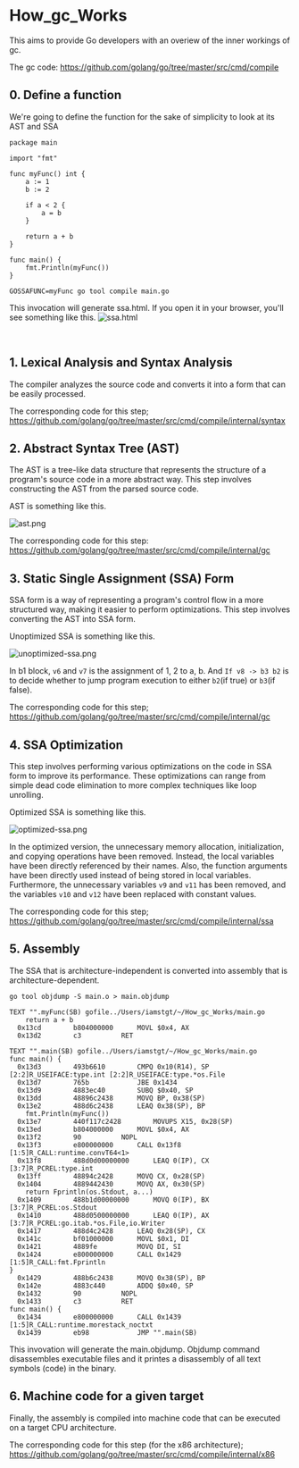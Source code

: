# How_gc_Works
This aims to provide Go developers with an overiew of the inner workings of gc. 

The gc code: https://github.com/golang/go/tree/master/src/cmd/compile

## 0. Define a function
We're going to define the function for the sake of simplicity to look at its AST and SSA

```
package main

import "fmt"

func myFunc() int {
	a := 1
	b := 2

	if a < 2 {
		a = b
	}

	return a + b
}

func main() {
	fmt.Println(myFunc())
}
```

```
GOSSAFUNC=myFunc go tool compile main.go
```

This invocation will generate ssa.html. If you open it in your browser, you'll see something like this.
![ssa.html](ssa-html.png "ssa.html")

<br>


## 1. Lexical Analysis and Syntax Analysis
The compiler analyzes the source code and converts it into a form that can be easily processed.

The corresponding code for this step; https://github.com/golang/go/tree/master/src/cmd/compile/internal/syntax

## 2. Abstract Syntax Tree (AST)
The AST is a tree-like data structure that represents the structure of a program's source code in a more abstract way. This step involves constructing the AST from the parsed source code.

AST is something like this.

![ast.png](ast.png "ast.png")

The corresponding code for this step: https://github.com/golang/go/tree/master/src/cmd/compile/internal/gc
## 3. Static Single Assignment (SSA) Form
SSA form is a way of representing a program's control flow in a more structured way, making it easier to perform optimizations. This step involves converting the AST into SSA form. 

Unoptimized SSA is something like this.

![unoptimized-ssa.png](unoptimized-ssa.png "unoptimized-ssa.png")

In b1 block, `v6` and `v7` is the assignment of 1, 2 to a, b. And `If v8 -> b3 b2` is to decide whether to jump program execution to either `b2`(if true) or `b3`(if false).

The corresponding code for this step; https://github.com/golang/go/tree/master/src/cmd/compile/internal/gc
## 4. SSA Optimization
This step involves performing various optimizations on the code in SSA form to improve its performance. These optimizations can range from simple dead code elimination to more complex techniques like loop unrolling.

Optimized SSA is something like this.

![optimized-ssa.png](optimized-ssa.png "optimized-ssa.png")

In the optimized version, the unnecessary memory allocation, initialization, and copying operations have been removed. Instead, the local variables have been directly referenced by their names. Also, the function arguments have been directly used instead of being stored in local variables. Furthermore, the unnecessary variables `v9` and `v11` has been removed, and the variables `v10` and `v12` have been replaced with constant values.

The corresponding code for this step; https://github.com/golang/go/tree/master/src/cmd/compile/internal/ssa
## 5. Assembly
The SSA that is architecture-independent is converted into assembly that is architecture-dependent.

```
go tool objdump -S main.o > main.objdump
```
```
TEXT "".myFunc(SB) gofile../Users/iamstgt/~/How_gc_Works/main.go
	return a + b
  0x13cd		b804000000		MOVL $0x4, AX		
  0x13d2		c3			RET			

TEXT "".main(SB) gofile../Users/iamstgt/~/How_gc_Works/main.go
func main() {
  0x13d3		493b6610		CMPQ 0x10(R14), SP	[2:2]R_USEIFACE:type.int [2:2]R_USEIFACE:type.*os.File	
  0x13d7		765b			JBE 0x1434		
  0x13d9		4883ec40		SUBQ $0x40, SP		
  0x13dd		48896c2438		MOVQ BP, 0x38(SP)	
  0x13e2		488d6c2438		LEAQ 0x38(SP), BP	
	fmt.Println(myFunc())
  0x13e7		440f117c2428		MOVUPS X15, 0x28(SP)	
  0x13ed		b804000000		MOVL $0x4, AX		
  0x13f2		90			NOPL			
  0x13f3		e800000000		CALL 0x13f8		[1:5]R_CALL:runtime.convT64<1>	
  0x13f8		488d0d00000000		LEAQ 0(IP), CX		[3:7]R_PCREL:type.int		
  0x13ff		48894c2428		MOVQ CX, 0x28(SP)	
  0x1404		4889442430		MOVQ AX, 0x30(SP)	
	return Fprintln(os.Stdout, a...)
  0x1409		488b1d00000000		MOVQ 0(IP), BX		[3:7]R_PCREL:os.Stdout			
  0x1410		488d0500000000		LEAQ 0(IP), AX		[3:7]R_PCREL:go.itab.*os.File,io.Writer	
  0x1417		488d4c2428		LEAQ 0x28(SP), CX	
  0x141c		bf01000000		MOVL $0x1, DI		
  0x1421		4889fe			MOVQ DI, SI		
  0x1424		e800000000		CALL 0x1429		[1:5]R_CALL:fmt.Fprintln	
}
  0x1429		488b6c2438		MOVQ 0x38(SP), BP	
  0x142e		4883c440		ADDQ $0x40, SP		
  0x1432		90			NOPL			
  0x1433		c3			RET			
func main() {
  0x1434		e800000000		CALL 0x1439		[1:5]R_CALL:runtime.morestack_noctxt	
  0x1439		eb98			JMP "".main(SB)		

```
This invovation will generate the main.objdump. Objdump command disassembles executable files and it printes a disassembly of all text symbols (code) in the binary.


## 6. Machine code for a given target
Finally, the assembly is compiled into machine code that can be executed on a target CPU architecture.

The corresponding code for this step (for the x86 architecture); https://github.com/golang/go/tree/master/src/cmd/compile/internal/x86
